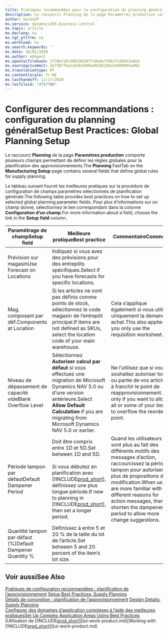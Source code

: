 ```yaml
---
title: Pratiques recommandées pour la configuration du planning général | Microsoft Docs
description: Le raccourci Planning de la page Paramètres production comporte plusieurs champs permettant de définir les règles globales pour la planification des approvisionnements.
author: SorenGP
ms.service: dynamics365-business-central
ms.topic: article
ms.devlang: na
ms.tgt_pltfrm: na
ms.workload: na
ms.search.keywords: ''
ms.date: 10/01/2020
ms.author: edupont
ms.openlocfilehash: 3f70e720cd8639038f7c06de7f6b2f338652e8e4
ms.sourcegitcommit: 2e7307fbe1eb3b34d0ad9356226a19409054a402
ms.translationtype: HT
ms.contentlocale: fr-BE
ms.lasthandoff: 12/17/2020
ms.locfileid: "4757780"
---
```

# <a name="setup-best-practices-global-planning-setup"></a><span data-ttu-id="c2b78-103">Configurer des recommandations : configuration du planning général</span><span class="sxs-lookup"><span data-stu-id="c2b78-103">Setup Best Practices: Global Planning Setup</span></span>
<span data-ttu-id="c2b78-104">Le raccourci **Planning** de la page **Paramètres production** comporte plusieurs champs permettant de définir les règles globales pour la planification des approvisionnements.</span><span class="sxs-lookup"><span data-stu-id="c2b78-104">The **Planning** FastTab on the **Manufacturing Setup** page contains several fields that define global rules for supply planning.</span></span>  

 <span data-ttu-id="c2b78-105">Le tableau suivant fournit les meilleures pratiques sur la procédure de configuration de champs paramètres sélectionnés de planification générale.</span><span class="sxs-lookup"><span data-stu-id="c2b78-105">The following table provides best practices on how to set up selected global planning parameter fields.</span></span> <span data-ttu-id="c2b78-106">Pour plus d’informations sur un champ donné, sélectionnez le lien correspondant dans la colonne **Configuration d’un champ**.</span><span class="sxs-lookup"><span data-stu-id="c2b78-106">For more information about a field, choose the link in the **Setup field** column.</span></span>  

|<span data-ttu-id="c2b78-107">Paramétrage de champ</span><span class="sxs-lookup"><span data-stu-id="c2b78-107">Setup field</span></span>|<span data-ttu-id="c2b78-108">Meilleure pratique</span><span class="sxs-lookup"><span data-stu-id="c2b78-108">Best practice</span></span>|<span data-ttu-id="c2b78-109">Commentaire</span><span class="sxs-lookup"><span data-stu-id="c2b78-109">Comment</span></span>|  
|-----------------|-------------------|-------------|  
|<span data-ttu-id="c2b78-110">Prévision sur magasin</span><span class="sxs-lookup"><span data-stu-id="c2b78-110">Use Forecast on Locations</span></span>|<span data-ttu-id="c2b78-111">Indiquez si vous avez des prévisions pour des entrepôts spécifiques.</span><span class="sxs-lookup"><span data-stu-id="c2b78-111">Select if you have forecasts for specific locations.</span></span>||  
|<span data-ttu-id="c2b78-112">Mag. composant par déf.</span><span class="sxs-lookup"><span data-stu-id="c2b78-112">Components at Location</span></span>|<span data-ttu-id="c2b78-113">Si les articles ne sont pas définis comme points de stock, sélectionnez le code magasin de l’entrepôt principal.</span><span class="sxs-lookup"><span data-stu-id="c2b78-113">If items are not defined as SKUs, select the location code of your main warehouse.</span></span>|<span data-ttu-id="c2b78-114">Cela s’applique également si vous utilisez uniquement la demande achat.</span><span class="sxs-lookup"><span data-stu-id="c2b78-114">This also applies if you only use the requisition worksheet.</span></span>|  
|<span data-ttu-id="c2b78-115">Niveau de dépassement de capacité vide</span><span class="sxs-lookup"><span data-stu-id="c2b78-115">Blank Overflow Level</span></span>|<span data-ttu-id="c2b78-116">Sélectionnez **Autoriser calcul par défaut** si vous effectuez une migration de Microsoft Dynamics NAV 5.0 ou d’une version antérieure.</span><span class="sxs-lookup"><span data-stu-id="c2b78-116">Select **Allow Default Calculation** if you are migrating from Microsoft Dynamics NAV 5.0 or earlier.</span></span>|<span data-ttu-id="c2b78-117">Ne l’utilisez que si vous souhaitez autoriser tout ou partie de vos articles à franchir le point de réapprovisionnement.</span><span class="sxs-lookup"><span data-stu-id="c2b78-117">Use only if you want to allow all or some of your items to overflow the reorder point.</span></span>|  
|<span data-ttu-id="c2b78-118">Période tampon par défaut</span><span class="sxs-lookup"><span data-stu-id="c2b78-118">Default Dampener Period</span></span>|<span data-ttu-id="c2b78-119">Doit être compris entre 1D et 5D.</span><span class="sxs-lookup"><span data-stu-id="c2b78-119">Set between 1D and 5D.</span></span><br /><br /> <span data-ttu-id="c2b78-120">Si vous débutez en planification avec [!INCLUDE[prod_short](includes/prod_short.md)], définissez une plus longue période.</span><span class="sxs-lookup"><span data-stu-id="c2b78-120">If new to planning in [!INCLUDE[prod_short](includes/prod_short.md)], then set a longer period.</span></span>|<span data-ttu-id="c2b78-121">Quand les utilisateurs sont plus au fait des différents motifs des messages d’action, raccourcissez la période tampon pour autoriser plus de propositions de modification.</span><span class="sxs-lookup"><span data-stu-id="c2b78-121">When users are more familiar with the different reasons for action messages, then shorten the dampener period to allow more change suggestions.</span></span>|  
|<span data-ttu-id="c2b78-122">Quantité tampon par défaut (%)</span><span class="sxs-lookup"><span data-stu-id="c2b78-122">Default Dampener Quantity %</span></span>|<span data-ttu-id="c2b78-123">Définissez à entre 5 et 20 % de la taille du lot de l’article.</span><span class="sxs-lookup"><span data-stu-id="c2b78-123">Set between 5 and 20 percent of the item’s lot size.</span></span>||  

## <a name="see-also"></a><span data-ttu-id="c2b78-124">Voir aussi</span><span class="sxs-lookup"><span data-stu-id="c2b78-124">See Also</span></span>  
 <span data-ttu-id="c2b78-125">[Pratiques de configuration recommandées : planification de l’approvisionnement](setup-best-practices-supply-planning.md) </span><span class="sxs-lookup"><span data-stu-id="c2b78-125">[Setup Best Practices: Supply Planning](setup-best-practices-supply-planning.md) </span></span>  
 <span data-ttu-id="c2b78-126">[Détails de conception : planification de l’approvisionnement](design-details-supply-planning.md) </span><span class="sxs-lookup"><span data-stu-id="c2b78-126">[Design Details: Supply Planning](design-details-supply-planning.md) </span></span>  
 [<span data-ttu-id="c2b78-127">Configurer des domaines d’application complexes à l’aide des meilleures pratiques</span><span class="sxs-lookup"><span data-stu-id="c2b78-127">Set Up Complex Application Areas Using Best Practices</span></span>](set-up-complex-application-areas-using-best-practices.md)  
 <span data-ttu-id="c2b78-128">[Utilisation de [!INCLUDE[prod_short](includes/prod_short.md)]](ui-work-product.md)</span><span class="sxs-lookup"><span data-stu-id="c2b78-128">[Working with [!INCLUDE[prod_short](includes/prod_short.md)]](ui-work-product.md)</span></span>
